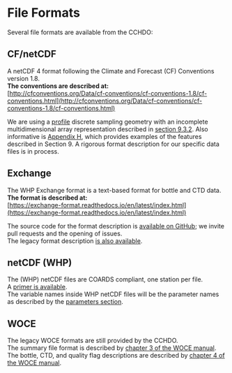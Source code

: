 # File Formats

Several file formats are available from the CCHDO:

## CF/netCDF
A netCDF 4 format following the Climate and Forecast (CF) Conventions version 1.8.  
**The conventions are described at:**  
[http://cfconventions.org/Data/cf-conventions/cf-conventions-1.8/cf-conventions.html](http://cfconventions.org/Data/cf-conventions/cf-conventions-1.8/cf-conventions.html)

We are using a [profile](http://cfconventions.org/Data/cf-conventions/cf-conventions-1.8/cf-conventions.html#profile-data) discrete sampling geometry with an incomplete multidimensional array representation described in [section 9.3.2](http://cfconventions.org/Data/cf-conventions/cf-conventions-1.8/cf-conventions.html#_incomplete_multidimensional_array_representation). Also informative is [Appendix H](http://cfconventions.org/Data/cf-conventions/cf-conventions-1.8/cf-conventions.html#profile-data), which provides examples of the features described in Section 9. A rigorous format description for our specific data files is in process.

## Exchange
The WHP Exchange format is a text-based format for bottle and CTD data.  
**The format is described at:**  
[https://exchange-format.readthedocs.io/en/latest/index.html](https://exchange-format.readthedocs.io/en/latest/index.html)

The source code for the format description is [available on GitHub](https://github.com/cchdo/exchange); we invite pull requests and the opening of issues.  
The legacy format description [is also available](https://cchdo.github.io/hdo-assets/documentation/WHP_Exchange_Description.pdf).

## netCDF (WHP)
The (WHP) netCDF files are COARDS compliant, one station per file.  
A [primer is available](https://cchdo.github.io/hdo-assets/documentation/netcdf_primer/index.html).  
The variable names inside WHP netCDF files will be the parameter names as described by the [parameters section](#parameters).

## WOCE
The legacy WOCE formats are still provided by the CCHDO.  
The summary file format is described by [chapter 3 of the WOCE manual](https://cchdo.github.io/hdo-assets/documentation/manuals/pdf/90_1/chap3.pdf).  
The bottle, CTD, and quality flag descriptions are described by [chapter 4 of the WOCE manual](https://cchdo.github.io/hdo-assets/documentation/manuals/pdf/90_1/chap4.pdf).
